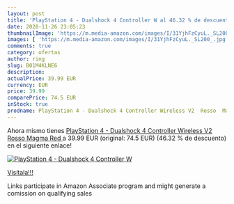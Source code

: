 ```yaml
---
layout: post
title: 'PlayStation 4 - Dualshock 4 Controller W al 46.32 % de descuento'
date: 2020-11-26 23:05:23
thumbnailImage: 'https://m.media-amazon.com/images/I/31YjhFzCyuL._SL200_.jpg'
images: [ 'https://m.media-amazon.com/images/I/31YjhFzCyuL._SL200_.jpg' ]
comments: true
category: ofertas
author: ring
slug: B01M4KLNE6
description:
actualPrice: 39.99 EUR
currency: EUR
price: 39.99
comparePrice: 74.5 EUR
inStock: true
prodname: PlayStation 4 - Dualshock 4 Controller Wireless V2  Rosso  Magma Red 
---
```


Ahora mismo tienes [PlayStation 4 - Dualshock 4 Controller Wireless V2  Rosso  Magma Red ](https://www.amazon.it/dp/B01M4KLNE6/?tag=tolees00-21) a 39.99 EUR (original: 74.5 EUR) (46.32 %  de descuento) en el siguiente enlace!

[![PlayStation 4 - Dualshock 4 Controller W](https://m.media-amazon.com/images/I/31YjhFzCyuL._SL200_.jpg)](https://www.amazon.it/dp/B01M4KLNE6/?tag=tolees00-21)

[Visítala!!!](https://www.amazon.it/dp/B01M4KLNE6/?tag=tolees00-21)

Links participate in Amazon Associate program and might generate a comission on qualifying sales
